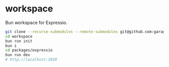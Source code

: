 # workspace
Bun workspace for Expressio.

```bash
git clone --recurse-submodules --remote-submodules git@github.com:garage44/workspace.git
cd workspace
bun run init
bun i
cd packages/expressio
bun run dev
# http://localhost:3030
```
